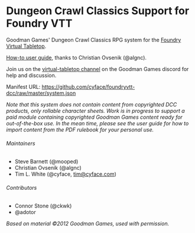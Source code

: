 # Dungeon Crawl Classics Support for Foundry VTT

Goodman Games' Dungeon Crawl Classics RPG system for the [Foundry Virtual Tabletop](https://foundryvtt.com).

[How-to user guide](https://docs.google.com/document/d/1ZqQbo0g3TXuAzbHJSK6gvaLdQ-idqtEN85pxDVPzfjM/edit?usp=sharing), thanks to Christian Ovsenik (@algnc).

Join us on the [virtual-tabletop channel](https://discord.gg/2PR9YH9) on the Goodman Games discord for help and discussion.

Manifest URL: https://github.com/cyface/foundryvtt-dcc/raw/master/system.json

*Note that this system does not contain content from copyrighted DCC products, only rollable character sheets.  Work is in progress to support a paid module containing copyrighted Goodman Games content ready for out-of-the-box use.  In the mean time, please see the user guide for how to import content from the PDF rulebook for your personal use.*

###### Maintainers
* Steve Barnett (@mooped)
* Christian Ovsenik (@algnc)
* Tim L. White (@cyface, tim@cyface.com)

###### Contributors
* Connor Stone (@ckwk)
* @adotor

_Based on material ©2012 Goodman Games, used with permission._
